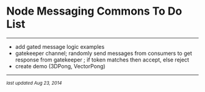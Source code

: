 # Node Messaging Commons To Do List
- - -

- add gated message logic examples 
- gatekeeper channel; randomly send messages from consumers to get response from gatekeeper ; if token matches then accept, else reject
- create demo (3DPong, VectorPong)

- - -
<p><small><em>last updated Aug 23, 2014</em></small></p>
